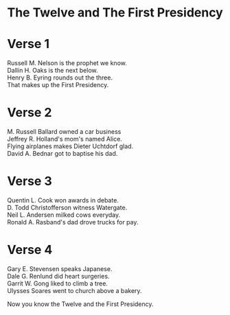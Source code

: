 # The Twelve and The First Presidency

# Verse 1
Russell M. Nelson is the prophet we know.  
Dallin H. Oaks is the next below.    
Henry B. Eyring rounds out the three.  
That makes up the First Presidency.  

# Verse 2
M. Russell Ballard owned a car business  
Jeffrey R. Holland's mom's named Alice.  
Flying airplanes makes Dieter Uchtdorf glad.  
David A. Bednar got to baptise his dad.  

# Verse 3
Quentin L. Cook won awards in debate.  
D. Todd Christofferson witness Watergate.  
Neil L. Andersen milked cows everyday.  
Ronald A. Rasband's dad drove trucks for pay.  

# Verse 4
Gary E. Stevensen speaks Japanese.  
Dale G. Renlund did heart surgeries.  
Garrit W. Gong liked to climb a tree.  
Ulysses Soares went to church above a bakery.  

Now you know the Twelve and the First Presidency.  
